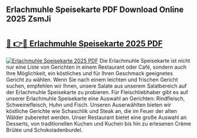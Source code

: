## Erlachmuhle Speisekarte PDF Download Online 2025 ZsmJi

# <h2><a href="http://gcdhz5.nevu.top/?p=Erlachmuhle+Speisekarte">🔗 👉🔴 Erlachmuhle Speisekarte 2025 PDF</a></h2>

[![Erlachmuhle Speisekarte 2025 PDF](https://i.imgur.com/dBaPXMq.png)](http://gcdhz5.nevu.top/?p=Erlachmuhle+Speisekarte)
Die Erlachmuhle Speisekarte ist nicht nur eine Liste von Gerichten in einem Restaurant oder Café, sondern auch Ihre Möglichkeit, ein köstliches und für Ihren Geschmack geeignetes Gericht zu wählen. Wenn Sie nach einem leichten und frischen Gericht suchen, empfehlen wir Ihnen, unsere Salate aus unserem Salatbereich auf der Erlachmuhle Speisekarte zu probieren. Für Fleischliebhaber gibt es auf unserer Erlachmuhle Speisekarte eine Auswahl an Gerichten: Rindfleisch, Schweinefleisch, Huhn und Fisch. Unseren Auserwählten bieten wir köstliche Gerichte wie Schaschlik und Steak an, die im Feuer der alten Wälder zubereitet werden. Unser Restaurant bietet eine große Auswahl an Desserts, von traditionellen Kuchen und Kuchen bis hin zu erlesenen Crème Brûlée und Schokoladenburdel.
